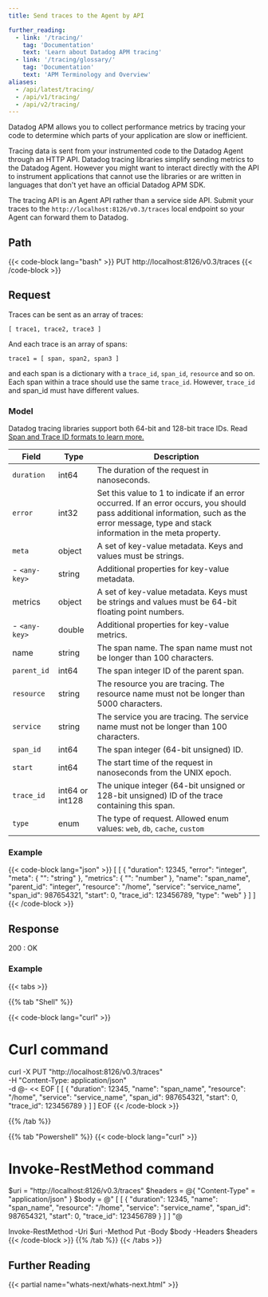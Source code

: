 ```yaml
---
title: Send traces to the Agent by API

further_reading:
  - link: '/tracing/'
    tag: 'Documentation'
    text: 'Learn about Datadog APM tracing'
  - link: '/tracing/glossary/'
    tag: 'Documentation'
    text: 'APM Terminology and Overview'
aliases:
  - /api/latest/tracing/
  - /api/v1/tracing/
  - /api/v2/tracing/
---
```


Datadog APM allows you to collect performance metrics by tracing your code to determine which parts of your application are slow or inefficient.

Tracing data is sent from your instrumented code to the Datadog Agent through an HTTP API. Datadog tracing libraries simplify sending metrics to the Datadog Agent. However you might want to interact directly with the API to instrument applications that cannot use the libraries or are written in languages that don't yet have an official Datadog APM SDK.

The tracing API is an Agent API rather than a service side API. Submit your traces to the `http://localhost:8126/v0.3/traces` local endpoint so your Agent can forward them to Datadog.

## Path

{{< code-block lang="bash" >}}
PUT http://localhost:8126/v0.3/traces
{{< /code-block >}}

## Request

Traces can be sent as an array of traces:

```
[ trace1, trace2, trace3 ]
```
And each trace is an array of spans:

```
trace1 = [ span, span2, span3 ]
```
and each span is a dictionary with a `trace_id`, `span_id`, `resource` and so on. Each span within a trace should use the same `trace_id`. However, `trace_id` and span_id must have different values.

### Model

<div class="alert alert-info">Datadog tracing libraries support both 64-bit and 128-bit trace IDs. Read <a href="/tracing/guide/span_and_trace_id_format/">Span and Trace ID formats to learn more.</a></div>

| Field      | Type    | Description                           |
|------------|---------|---------------------------------------|
| `duration`   | int64   | The duration of the request in nanoseconds. |
| `error`      | int32   | Set this value to 1 to indicate if an error occurred. If an error occurs, you should pass additional information, such as the error message, type and stack information in the meta property. |
| `meta`       | object  | A set of key-value metadata. Keys and values must be strings. |
| - `<any-key>` | string | Additional properties for key-value metadata. |
| metrics    | object  | A set of key-value metadata. Keys must be strings and values must be 64-bit floating point numbers. |
| - `<any-key>` | double | Additional properties for key-value metrics. |
| name       | string  | The span name. The span name must not be longer than 100 characters. |
| `parent_id`  | int64   | The span integer ID of the parent span. |
| `resource`   | string  | The resource you are tracing. The resource name must not be longer than 5000 characters. |
| `service`    | string  | The service you are tracing. The service name must not be longer than 100 characters. |
| `span_id`    | int64   | The span integer (64-bit unsigned) ID. |
| `start`      | int64   | The start time of the request in nanoseconds from the UNIX epoch. |
| `trace_id`   | int64 or int128   | The unique integer (64-bit unsigned or 128-bit unsigned) ID of the trace containing this span. |
| `type`       | enum    | The type of request. Allowed enum values: `web`, `db`, `cache`, `custom` |


### Example

{{< code-block lang="json" >}}
[
  [
    {
      "duration": 12345,
      "error": "integer",
      "meta": {
        "<any-key>": "string"
      },
      "metrics": {
        "<any-key>": "number"
      },
      "name": "span_name",
      "parent_id": "integer",
      "resource": "/home",
      "service": "service_name",
      "span_id": 987654321,
      "start": 0,
      "trace_id": 123456789,
      "type": "web"
    }
  ]
]
{{< /code-block >}}


## Response

200
: OK

### Example

{{< tabs >}}

{{% tab "Shell" %}}

{{< code-block lang="curl" >}}
# Curl command
curl -X PUT "http://localhost:8126/v0.3/traces" \
-H "Content-Type: application/json" \
-d @- << EOF
[
  [
    {
      "duration": 12345,
      "name": "span_name",
      "resource": "/home",
      "service": "service_name",
      "span_id": 987654321,
      "start": 0,
      "trace_id": 123456789
    }
  ]
]
EOF
{{< /code-block >}}

{{% /tab %}}

{{% tab "Powershell" %}}
{{< code-block lang="curl" >}}

# Invoke-RestMethod command

$uri = "http://localhost:8126/v0.3/traces"
$headers = @{
    "Content-Type" = "application/json"
}
$body = @"
[
  [
    {
      "duration": 12345,
      "name": "span_name",
      "resource": "/home",
      "service": "service_name",
      "span_id": 987654321,
      "start": 0,
      "trace_id": 123456789
    }
  ]
]
"@

Invoke-RestMethod -Uri $uri -Method Put -Body $body -Headers $headers
{{< /code-block >}}
{{% /tab %}}
{{< /tabs >}}

## Further Reading

{{< partial name="whats-next/whats-next.html" >}}
